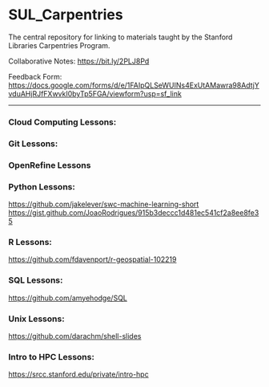 # SUL_Carpentries
The central repository for linking to materials taught by the Stanford Libraries Carpentries Program.

Collaborative Notes: 
https://bit.ly/2PLJ8Pd 

Feedback Form:
https://docs.google.com/forms/d/e/1FAIpQLSeWUINs4ExUtAMawra98AdtjYvduAHjRJfFXwvkI0byTp5FGA/viewform?usp=sf_link


---

### Cloud Computing Lessons:

### Git Lessons:

### OpenRefine Lessons

### Python Lessons:
https://github.com/jakelever/swc-machine-learning-short  
https://gist.github.com/JoaoRodrigues/915b3deccc1d481ec541cf2a8ee8fe35

### R Lessons:
https://github.com/fdavenport/r-geospatial-102219

### SQL Lessons:
https://github.com/amyehodge/SQL

### Unix Lessons:
https://github.com/darachm/shell-slides

### Intro to HPC Lessons:

https://srcc.stanford.edu/private/intro-hpc


